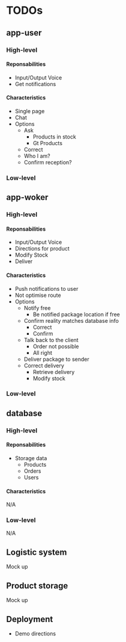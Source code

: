 # TODOs

## app-user
### High-level
#### Reponsabilities
- Input/Output Voice
- Get notifications
#### Characteristics
- Single page
- Chat
- Options
  - Ask
    - Products in stock
    - Gt Products
  - Correct
  - Who I am?
  - Confirm reception?
### Low-level



## app-woker
### High-level
#### Reponsabilities
- Input/Output Voice
- Directions for product
- Modify Stock
- Deliver
#### Characteristics
- Push notifications to user
- Not optimise route
- Options
    - Notify free
        - Be notified package location if free
    - Confirm reality matches database info
        - Correct
        - Confirm
    - Talk back to the client
        - Order not possible
        - All right
    - Deliver package to sender
    - Correct delivery
        - Retrieve delivery
        - Modify stock

### Low-level

## database
### High-level
#### Reponsabilities
- Storage data
    - Products
    - Orders
    - Users
#### Characteristics
N/A
### Low-level
N/A

## Logistic system
Mock up

## Product storage
Mock up


## Deployment
- Demo directions
